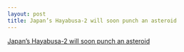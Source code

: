 ```yaml
---
layout: post
title: Japan’s Hayabusa-2 will soon punch an asteroid
---
```


[Japan’s Hayabusa-2 will soon punch an asteroid](http://astronomy.com/news/2018/06/japans-hayabusa-2-will-soon-punch-an-asteroid)
